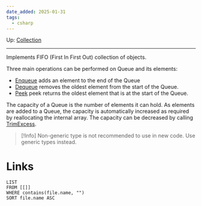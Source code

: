 ```yaml
---
date_added: 2025-01-31
tags:
  - csharp
---
```

Up: [Collection](Collection.md)
___
 Implements FIFO (First In First Out) collection of objects. 

Three main operations can be performed on Queue and its elements:

- [Enqueue](https://learn.microsoft.com/en-us/dotnet/api/system.collections.generic.queue-1.enqueue?view=net-9.0) adds an element to the end of the Queue
- [Dequeue](https://learn.microsoft.com/en-us/dotnet/api/system.collections.generic.queue-1.dequeue?view=net-9.0) removes the oldest element from the start of the Queue.
- [Peek](https://learn.microsoft.com/en-us/dotnet/api/system.collections.generic.queue-1.peek?view=net-9.0) peek returns the oldest element that is at the start of the Queue.
    

The capacity of a Queue is the number of elements it can hold. As elements are added to a Queue, the capacity is automatically increased as required by reallocating the internal array. The capacity can be decreased by calling [TrimExcess](https://learn.microsoft.com/en-us/dotnet/api/system.collections.generic.queue-1.trimexcess?view=net-9.0).

>[!Info]
> Non-generic type is not recommended to use in new code. Use generic types instead.


# Links
```dataview
LIST
FROM [[]]
WHERE contains(file.name, "")
SORT file.name ASC
```

